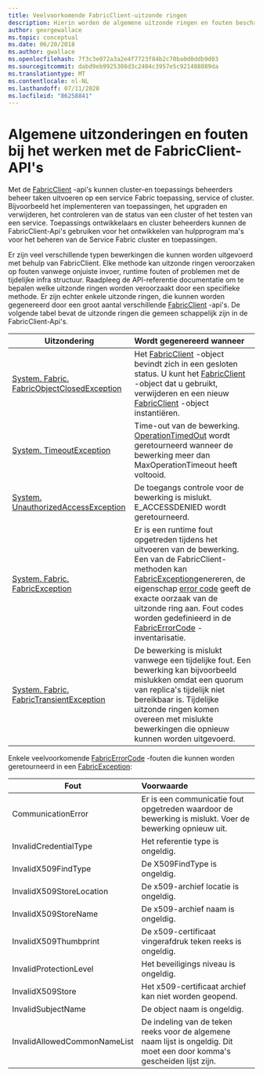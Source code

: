 ```yaml
---
title: Veelvoorkomende FabricClient-uitzonde ringen
description: Hierin worden de algemene uitzonde ringen en fouten beschreven die kunnen worden gegenereerd door de FabricClient-Api's tijdens het uitvoeren van bewerkingen voor toepassings-en Cluster beheer.
author: georgewallace
ms.topic: conceptual
ms.date: 06/20/2018
ms.author: gwallace
ms.openlocfilehash: 7f3c3e072a3a2e4f7723f84b2c70ba0d0ddb9d03
ms.sourcegitcommit: dabd9eb9925308d3c2404c3957e5c921408089da
ms.translationtype: MT
ms.contentlocale: nl-NL
ms.lasthandoff: 07/11/2020
ms.locfileid: "86258841"
---
```

# <a name="common-exceptions-and-errors-when-working-with-the-fabricclient-apis"></a>Algemene uitzonderingen en fouten bij het werken met de FabricClient-API's
Met de [FabricClient](/dotnet/api/system.fabric.fabricclient) -api's kunnen cluster-en toepassings beheerders beheer taken uitvoeren op een service Fabric toepassing, service of cluster. Bijvoorbeeld het implementeren van toepassingen, het upgraden en verwijderen, het controleren van de status van een cluster of het testen van een service. Toepassings ontwikkelaars en cluster beheerders kunnen de FabricClient-Api's gebruiken voor het ontwikkelen van hulpprogram ma's voor het beheren van de Service Fabric cluster en toepassingen.

Er zijn veel verschillende typen bewerkingen die kunnen worden uitgevoerd met behulp van FabricClient.  Elke methode kan uitzonde ringen veroorzaken op fouten vanwege onjuiste invoer, runtime fouten of problemen met de tijdelijke infra structuur.  Raadpleeg de API-referentie documentatie om te bepalen welke uitzonde ringen worden veroorzaakt door een specifieke methode. Er zijn echter enkele uitzonde ringen, die kunnen worden gegenereerd door een groot aantal verschillende [FabricClient](/dotnet/api/system.fabric.fabricclient) -api's. De volgende tabel bevat de uitzonde ringen die gemeen schappelijk zijn in de FabricClient-Api's.

| Uitzondering | Wordt gegenereerd wanneer |
| --- |:--- |
| [System. Fabric. FabricObjectClosedException](/dotnet/api/system.fabric.fabricobjectclosedexception) |Het [FabricClient](/dotnet/api/system.fabric.fabricclient) -object bevindt zich in een gesloten status. U kunt het [FabricClient](/dotnet/api/system.fabric.fabricclient) -object dat u gebruikt, verwijderen en een nieuw [FabricClient](/dotnet/api/system.fabric.fabricclient) -object instantiëren. |
| [System. TimeoutException](/dotnet/core/api/system.timeoutexception) |Time-out van de bewerking. [OperationTimedOut](/dotnet/api/system.fabric.fabricerrorcode) wordt geretourneerd wanneer de bewerking meer dan MaxOperationTimeout heeft voltooid. |
| [System. UnauthorizedAccessException](/dotnet/core/api/system.unauthorizedaccessexception) |De toegangs controle voor de bewerking is mislukt. E_ACCESSDENIED wordt geretourneerd. |
| [System. Fabric. FabricException](/dotnet/api/system.fabric.fabricexception) |Er is een runtime fout opgetreden tijdens het uitvoeren van de bewerking. Een van de FabricClient-methoden kan [FabricException](/dotnet/api/system.fabric.fabricexception)genereren, de eigenschap [error code](/dotnet/api/system.fabric.fabricexception.errorcode) geeft de exacte oorzaak van de uitzonde ring aan. Fout codes worden gedefinieerd in de [FabricErrorCode](/dotnet/api/system.fabric.fabricerrorcode) -inventarisatie. |
| [System. Fabric. FabricTransientException](/dotnet/api/system.fabric.fabrictransientexception) |De bewerking is mislukt vanwege een tijdelijke fout. Een bewerking kan bijvoorbeeld mislukken omdat een quorum van replica's tijdelijk niet bereikbaar is. Tijdelijke uitzonde ringen komen overeen met mislukte bewerkingen die opnieuw kunnen worden uitgevoerd. |

Enkele veelvoorkomende [FabricErrorCode](/dotnet/api/system.fabric.fabricerrorcode) -fouten die kunnen worden geretourneerd in een [FabricException](/dotnet/api/system.fabric.fabricexception):

| Fout | Voorwaarde |
| --- |:--- |
| CommunicationError |Er is een communicatie fout opgetreden waardoor de bewerking is mislukt. Voer de bewerking opnieuw uit. |
| InvalidCredentialType |Het referentie type is ongeldig. |
| InvalidX509FindType |De X509FindType is ongeldig. |
| InvalidX509StoreLocation |De x509-archief locatie is ongeldig. |
| InvalidX509StoreName |De x509-archief naam is ongeldig. |
| InvalidX509Thumbprint |De x509-certificaat vingerafdruk teken reeks is ongeldig. |
| InvalidProtectionLevel |Het beveiligings niveau is ongeldig. |
| InvalidX509Store |Het x509-certificaat archief kan niet worden geopend. |
| InvalidSubjectName |De object naam is ongeldig. |
| InvalidAllowedCommonNameList |De indeling van de teken reeks voor de algemene naam lijst is ongeldig. Dit moet een door komma's gescheiden lijst zijn. |
